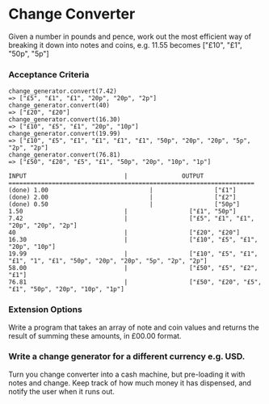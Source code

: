 # Change Converter

Given a number in pounds and pence, work out the most efficient way of breaking it down into notes and coins, e.g. 11.55 becomes ["£10", "£1", "50p", "5p"]

### Acceptance Criteria
```
change_generator.convert(7.42)
=> ["£5", "£1", "£1", "20p", "20p", "2p"]
change_generator.convert(40)
=> ["£20", "£20"]
change_generator.convert(16.30)
=> ["£10", "£5", "£1", "20p", "10p"]
change_generator.convert(19.99)
=> ["£10", "£5", "£1", "£1", "£1", "£1", "50p", "20p", "20p", "5p", "2p", "2p"]
change_generator.convert(76.81)
=> ["£50", "£20", "£5", "£1", "50p", "20p", "10p", "1p"]
```


 ```
INPUT                           |               OUTPUT
====================================================================
(done) 1.00                            |                 ["£1"]
(done) 2.00                            |                 ["£2"]
(done) 0.50                            |                 ["50p"]
1.50                            |                 ["£1", "50p"]
7.42                            |                 ["£5", "£1", "£1", "20p", "20p", "2p"]
40                              |                 ["£20", "£20"]
16.30                           |                 ["£10", "£5", "£1", "20p", "10p"]
19.99                           |                 ["£10", "£5", "£1", "£1", "1", "£1", "50p", "20p", "20p", "5p", "2p", "2p"]
58.00                           |                 ["£50", "£5", "£2", "£1"]
76.81                           |                 ["£50", "£20", "£5", "£1", "50p", "20p", "10p", "1p"]
 ```

### Extension Options
Write a program that takes an array of note and coin values and returns the result of summing these amounts, in £00.00 format.

### Write a change generator for a different currency e.g. USD.

Turn you change converter into a cash machine, but pre-loading it with notes and change. Keep track of how much money it has dispensed, and notify the user when it runs out.

